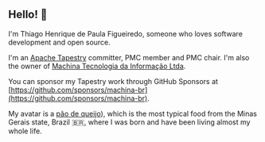 ## Hello! 👋

I'm Thiago Henrique de Paula Figueiredo, someone who loves software development and open source.

I'm an [Apache Tapestry](https://tapestry.apache.org) committer, PMC member and PMC chair. I'm also
the owner of [Machina Tecnologia da Informação Ltda](https://github.com/machina-br).

You can sponsor my Tapestry work through GitHub Sponsors at
[https://github.com/sponsors/machina-br](https://github.com/sponsors/machina-br).

My avatar is a [pão de queijo](https://en.wikipedia.org/wiki/P%C3%A3o_de_queijo)),
which is the most typical food from the Minas Gerais state, Brazil 🇧🇷, where I was born and have been
living almost my whole life.

<!--
**thiagohp/thiagohp** is a ✨ _special_ ✨ repository because its `README.md` (this file) appears on your GitHub profile.

Here are some ideas to get you started:

- 🔭 I’m currently working on ...
- 🌱 I’m currently learning ...
- 👯 I’m looking to collaborate on ...
- 🤔 I’m looking for help with ...
- 💬 Ask me about ...
- 📫 How to reach me: ...
- 😄 Pronouns: ...
- ⚡ Fun fact: ...
-->
